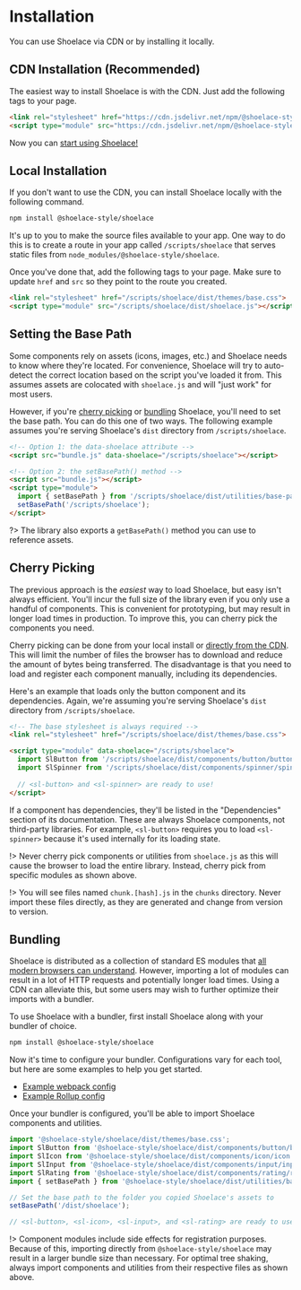 # Installation

You can use Shoelace via CDN or by installing it locally.

## CDN Installation (Recommended)

The easiest way to install Shoelace is with the CDN. Just add the following tags to your page.

```html
<link rel="stylesheet" href="https://cdn.jsdelivr.net/npm/@shoelace-style/shoelace@%VERSION%/dist/themes/base.css">
<script type="module" src="https://cdn.jsdelivr.net/npm/@shoelace-style/shoelace@%VERSION%/dist/shoelace.js"></script>
```

Now you can [start using Shoelace!](/getting-started/usage.md)

## Local Installation

If you don't want to use the CDN, you can install Shoelace locally with the following command. 

```bash
npm install @shoelace-style/shoelace
```

It's up to you to make the source files available to your app. One way to do this is to create a route in your app called `/scripts/shoelace` that serves static files from `node_modules/@shoelace-style/shoelace`. 

Once you've done that, add the following tags to your page. Make sure to update `href` and `src` so they point to the route you created.

```html
<link rel="stylesheet" href="/scripts/shoelace/dist/themes/base.css">
<script type="module" src="/scripts/shoelace/dist/shoelace.js"></script>
```

## Setting the Base Path

Some components rely on assets (icons, images, etc.) and Shoelace needs to know where they're located. For convenience, Shoelace will try to auto-detect the correct location based on the script you've loaded it from. This assumes assets are colocated with `shoelace.js` and will "just work" for most users.

However, if you're [cherry picking](#cherry-picking) or [bundling](#bundling) Shoelace, you'll need to set the base path. You can do this one of two ways. The following example assumes you're serving Shoelace's `dist` directory from `/scripts/shoelace`.

```html
<!-- Option 1: the data-shoelace attribute -->
<script src="bundle.js" data-shoelace="/scripts/shoelace"></script>

<!-- Option 2: the setBasePath() method -->
<script src="bundle.js"></script>
<script type="module">
  import { setBasePath } from '/scripts/shoelace/dist/utilities/base-path.js';
  setBasePath('/scripts/shoelace');
</script>
```

?> The library also exports a `getBasePath()` method you can use to reference assets.

## Cherry Picking

The previous approach is the _easiest_ way to load Shoelace, but easy isn't always efficient. You'll incur the full size of the library even if you only use a handful of components. This is convenient for prototyping, but may result in longer load times in production. To improve this, you can cherry pick the components you need.

Cherry picking can be done from your local install or [directly from the CDN](https://cdn.jsdelivr.net/npm/@shoelace-style/shoelace@%VERSION%/). This will limit the number of files the browser has to download and reduce the amount of bytes being transferred. The disadvantage is that you need to load and register each component manually, including its dependencies.

Here's an example that loads only the button component and its dependencies. Again, we're assuming you're serving Shoelace's `dist` directory from `/scripts/shoelace`.

```html
<!-- The base stylesheet is always required -->
<link rel="stylesheet" href="/scripts/shoelace/dist/themes/base.css">

<script type="module" data-shoelace="/scripts/shoelace">
  import SlButton from '/scripts/shoelace/dist/components/button/button.js';
  import SlSpinner from '/scripts/shoelace/dist/components/spinner/spinner.js';
  
  // <sl-button> and <sl-spinner> are ready to use!
</script>
```

If a component has dependencies, they'll be listed in the "Dependencies" section of its documentation. These are always Shoelace components, not third-party libraries. For example, `<sl-button>` requires you to load `<sl-spinner>` because it's used internally for its loading state.

!> Never cherry pick components or utilities from `shoelace.js` as this will cause the browser to load the entire library. Instead, cherry pick from specific modules as shown above.

!> You will see files named `chunk.[hash].js` in the `chunks` directory. Never import these files directly, as they are generated and change from version to version.

## Bundling

Shoelace is distributed as a collection of standard ES modules that [all modern browsers can understand](https://caniuse.com/es6-module). However, importing a lot of modules can result in a lot of HTTP requests and potentially longer load times. Using a CDN can alleviate this, but some users may wish to further optimize their imports with a bundler.

To use Shoelace with a bundler, first install Shoelace along with your bundler of choice.

```bash
npm install @shoelace-style/shoelace
```

Now it's time to configure your bundler. Configurations vary for each tool, but here are some examples to help you get started.

- [Example webpack config](https://github.com/shoelace-style/webpack-example/blob/master/webpack.config.js)
- [Example Rollup config](https://github.com/shoelace-style/rollup-example/blob/master/rollup.config.js)

Once your bundler is configured, you'll be able to import Shoelace components and utilities.

```js
import '@shoelace-style/shoelace/dist/themes/base.css';
import SlButton from '@shoelace-style/shoelace/dist/components/button/button.js';
import SlIcon from '@shoelace-style/shoelace/dist/components/icon/icon.js';
import SlInput from '@shoelace-style/shoelace/dist/components/input/input.js';
import SlRating from '@shoelace-style/shoelace/dist/components/rating/rating.js';
import { setBasePath } from '@shoelace-style/shoelace/dist/utilities/base-path.js';

// Set the base path to the folder you copied Shoelace's assets to
setBasePath('/dist/shoelace');

// <sl-button>, <sl-icon>, <sl-input>, and <sl-rating> are ready to use!
```

!> Component modules include side effects for registration purposes. Because of this, importing directly from `@shoelace-style/shoelace` may result in a larger bundle size than necessary. For optimal tree shaking, always import components and utilities from their respective files as shown above.